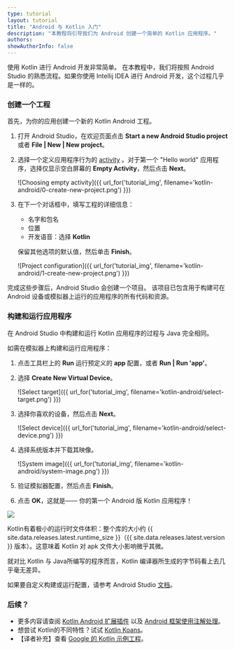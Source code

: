 ```yaml
---
type: tutorial
layout: tutorial
title: "Android 与 Kotlin 入门"
description: "本教程将引导我们为 Android 创建一个简单的 Kotlin 应用程序。"
authors: 
showAuthorInfo: false
---
```


使用 Kotlin 进行 Android 开发非常简单。
在本教程中，我们将按照 Android Studio 的熟悉流程。如果你使用 Intellij IDEA 进行 Android 开发，这个过程几乎是一样的。

### 创建一个工程

首先，为你的应用创建一个新的 Kotlin Android 工程。

1. 打开 Android Studio，在欢迎页面点击 **Start a new Android Studio project**  或者 **File \| New \| New project**。

2. 选择一个定义应用程序行为的 [activity](https://developer.android.com/guide/components/activities/intro-activities) 。对于第一个 "Hello world" 应用程序，选择仅显示空白屏幕的 __Empty Activity__，然后点击 __Next__。

   ![Choosing empty activity]({{ url_for('tutorial_img', filename='kotlin-android/0-create-new-project.png') }})

3. 在下一个对话框中，填写工程的详细信息：
   - 名字和包名
   - 位置
   - 开发语音：选择 __Kotlin__

   保留其他选项的默认值，然后单击 __Finish__。

   ![Project configuration]({{ url_for('tutorial_img', filename='kotlin-android/1-create-new-project.png') }})

完成这些步骤后，Android Studio 会创建一个项目。 该项目已包含用于构建可在 Android 设备或模拟器上运<!---->行的应用程序的所有代码和资源。

### 构建和运行应用程序

在 Android Studio 中构建和运行 Kotlin 应用程序的过程与 Java 完全相同。

如需在模拟器上构建和运行应用程序：
1. 点击工具栏上的 __Run__ 运行预定义的 __app__ 配置，或者 __Run \| Run 'app'__。
2. 选择 __Create New Virtual Device__。

   ![Select target]({{ url_for('tutorial_img', filename='kotlin-android/select-target.png') }})

3. 选择你喜欢的设备，然后点击 __Next__。

   ![Select device]({{ url_for('tutorial_img', filename='kotlin-android/select-device.png') }})

4. 选择系统版本并下载其映像。

   ![System image]({{ url_for('tutorial_img', filename='kotlin-android/system-image.png') }})

5. 验证模拟器配置，然后点击 __Finish__。

6. 点击 __OK__，这就是—— 你的第一个 Android 版 Kotlin 应用程序！


<div style="display: flex; align-items: center; margin-bottom: 10px;">
    <img
    src="{{ url_for('asset', path='images/tutorials/kotlin-android/hello-app.png') }}"
    data-gif-src="{{ url_for('asset', path='images/tutorials/kotlin-android/hello-app.gif') }}"
    class="gif-image">
</div>

Kotlin有着极小的运行时文件体积：整个库的大小约 {{ site.data.releases.latest.runtime_size }}（{{ site.data.releases.latest.version }} 版本）。这意味着 Kotlin 对 apk 文件大小影响微乎其微。

就对比 Kotlin 与 Java所编写的程序而言，Kotlin 编译器所生成的字节码看上去几乎毫无差异。

如果要自定义构建或运行配置，请参考 Android Studio [文档](https://developer.android.com/studio/run)。

### 后续？

* 更多内容请查阅 [Kotlin Android 扩展插件](android-plugin.html) 以及 [Android 框架使用注解处理](android-frameworks.html)。
* 想尝试 Kotlin的不同特性？试试 [Kotlin Koans](koans.html)。
* 【译者补充】查看 [Google 的 Kotlin 示例工程](https://developer.android.com/samples/index.html?language=kotlin)。